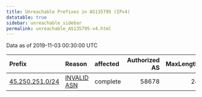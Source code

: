 ```yaml
---
title: Unreachable Prefixes in AS135795 (IPv4)
datatable: true
sidebar: unreachable_sidebar
permalink: unreachable_AS135795-v4.html
---
```


Data as of 2019-11-03 00:30:00 UTC


<div class="datatable-begin"></div>

| Prefix                                                   | Reason                                                                                                  | affected   |   Authorized AS |   MaxLength | Anchor                                       |   unreachable /24s |
|:---------------------------------------------------------|:--------------------------------------------------------------------------------------------------------|:-----------|----------------:|------------:|:---------------------------------------------|-------------------:|
| [45.250.251.0/24](https://stat.ripe.net/45.250.251.0/24) | [INVALID ASN](https://rpki-validator.ripe.net/announcement-preview?asn=AS135795&prefix=45.250.251.0/24) | complete   |           58678 |          24 | [APNIC](unreachable_APNIC_RPKI_Root-v4.html) |                  1 |

<div class="datatable-end"></div>